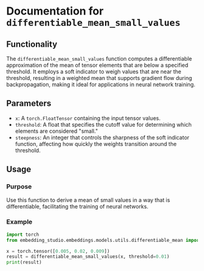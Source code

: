 # Documentation for `differentiable_mean_small_values`

## Functionality

The `differentiable_mean_small_values` function computes a differentiable approximation of the mean of tensor elements that are below a specified threshold. It employs a soft indicator to weigh values that are near the threshold, resulting in a weighted mean that supports gradient flow during backpropagation, making it ideal for applications in neural network training.

## Parameters

- `x`: A `torch.FloatTensor` containing the input tensor values.
- `threshold`: A float that specifies the cutoff value for determining which elements are considered "small."
- `steepness`: An integer that controls the sharpness of the soft indicator function, affecting how quickly the weights transition around the threshold.

## Usage

### Purpose

Use this function to derive a mean of small values in a way that is differentiable, facilitating the training of neural networks.

### Example

```python
import torch
from embedding_studio.embeddings.models.utils.differentiable_mean import differentiable_mean_small_values

x = torch.tensor([0.005, 0.02, 0.009])
result = differentiable_mean_small_values(x, threshold=0.01)
print(result)
```